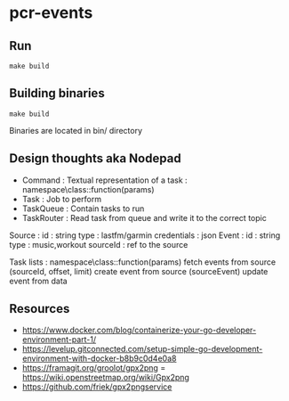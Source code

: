 # pcr-events


## Run
```
make build
``` 
## Building binaries
```
make build
```
Binaries are located in bin/ directory
## Design thoughts aka Nodepad
- Command : Textual representation of a task : namespace\class::function(params)
- Task : Job to perform
- TaskQueue : Contain tasks to run
- TaskRouter : Read task from queue and write it to the correct topic
 
Source : 
id : string
type : lastfm/garmin
credentials : json
Event  :
id : string 
type : music,workout
sourceId : ref to the source

Task lists :
namespace\class::function(params)
fetch events from source (sourceId, offset, limit)
create event from source (sourceEvent)
update event from data 

## Resources
* https://www.docker.com/blog/containerize-your-go-developer-environment-part-1/
* https://levelup.gitconnected.com/setup-simple-go-development-environment-with-docker-b8b9c0d4e0a8
* https://framagit.org/groolot/gpx2png = https://wiki.openstreetmap.org/wiki/Gpx2png
* https://github.com/friek/gpx2pngservice
 